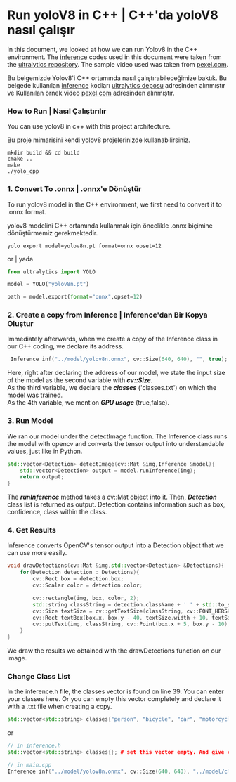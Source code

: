 # Run yoloV8 in C++ | C++'da yoloV8 nasıl çalışır
In this document, we looked at how we can run Yolov8 in the C++ environment. The <a href="https://github.com/umutkaanbaser/yolov8cpp/tree/main/include/inference">inference</a> codes used in this document were taken from the <a href="https://github.com/ultralytics/ultralytics">ultralytics repository</a>. The sample video used was taken from <a href="https://www.pexels.com/video/video-of-famous-landmark-on-a-city-during-daytime-1721294/">pexel.com</a>.

Bu belgemizde Yolov8'i C++ ortamında nasıl çalıştırabileceğimize baktık. Bu belgede kullanılan <a href="https://github.com/umutkaanbaser/yolov8cpp/tree/main/include/inference">inference</a> kodları <a href="https://www.github.com/ultralytics/ultralytics">ultralytics deposu</a> adresinden alınmıştır ve Kullanılan örnek video <a href="https://www.pexels.com/video/video-of-famous-landmark-on-a-city-during-daytime-1721294/">pexel.com </a> adresinden alınmıştır.

### How to Run | Nasıl Çalıştırılır 
You can use yolov8 in c++ with this project architecture.

Bu proje mimarisini kendi yolov8 projelerinizde kullanabilirsiniz.
```
mkdir build && cd build
cmake ..
make
./yolo_cpp
```

### 1. Convert To .onnx | .onnx'e Dönüştür
To run yolov8 model in the C++ environment, we first need to convert it to .onnx format.

yolov8 modelini C++ ortamında kullanmak için öncelikle .onnx biçimine dönüştürmemiz gerekmektedir.
```
yolo export model=yolov8n.pt format=onnx opset=12
```
or | yada
```python
from ultralytics import YOLO

model = YOLO("yolov8n.pt")  

path = model.export(format="onnx",opset=12)  
```

### 2. Create a copy from Inference | Inference'dan Bir Kopya Oluştur
Immediately afterwards, when we create a copy of the Inference class in our C++ coding, we declare its address.
```c++
 Inference inf("../model/yolov8n.onnx", cv::Size(640, 640), "", true); 
```
Here, right after declaring the address of our model, we state the input size of the model as the second variable with <b><i>cv::Size</i></b>. <br/>
As the third variable, we declare the <b><i>classes</i></b> ('classes.txt') on which the model was trained.<br/>
As the 4th variable, we mention <b><i>GPU usage</i></b> (true,false). <br/>

### 3. Run Model
We ran our model under the detectImage function. The Inference class runs the  model with opencv and converts the tensor output into understandable values, just like in Python.
```c++
std::vector<Detection> detectImage(cv::Mat &img,Inference &model){
    std::vector<Detection> output = model.runInference(img);
    return output;    
}
```
The <i><b>runInference</b></i> method takes a cv::Mat object into it. Then, <i><b>Detection</b></i> class list is returned as output. Detection contains information such as box, confidence, class within the class.

### 4. Get Results
Inference converts OpenCV's tensor output into a Detection object that we can use more easily.
```c++
void drawDetections(cv::Mat &img,std::vector<Detection> &Detections){
    for(Detection detection : Detections){
        cv::Rect box = detection.box;
        cv::Scalar color = detection.color;

        cv::rectangle(img, box, color, 2);
        std::string classString = detection.className + ' ' + std::to_string(detection.confidence).substr(0, 4);
        cv::Size textSize = cv::getTextSize(classString, cv::FONT_HERSHEY_DUPLEX, 1, 2, 0);
        cv::Rect textBox(box.x, box.y - 40, textSize.width + 10, textSize.height + 20);
        cv::putText(img, classString, cv::Point(box.x + 5, box.y - 10), cv::FONT_HERSHEY_DUPLEX, 1, color, 3, 0);
    }
}
```
We draw the results we obtained with the drawDetections function on our image.

### Change Class List
In the inference.h file, the classes vector is found on line 39. You can enter your classes here. Or you can empty this vector completely and declare it with a .txt file when creating a copy.
```c++
std::vector<std::string> classes{"person", "bicycle", "car", "motorcycle", .... # you can change this vector.
```
or
```c++
// in inference.h
std::vector<std::string> classes{}; # set this vector empty. And give class text file adress to Inference initilazer.

// in main.cpp
Inference inf("../model/yolov8n.onnx", cv::Size(640, 640), "../model/classes.txt", true); 
```

